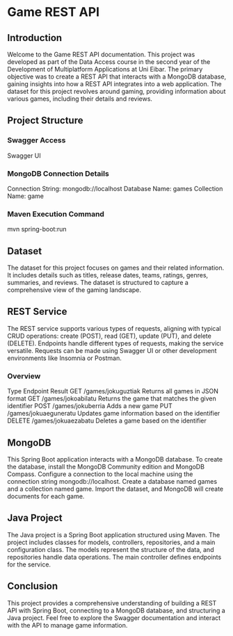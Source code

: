 # Game REST API
## Introduction
Welcome to the Game REST API documentation. This project was developed as part of the Data Access course in the second year of the Development of Multiplatform Applications at Uni Eibar. The primary objective was to create a REST API that interacts with a MongoDB database, gaining insights into how a REST API integrates into a web application. The dataset for this project revolves around gaming, providing information about various games, including their details and reviews.

## Project Structure
### Swagger Access
Swagger UI

### MongoDB Connection Details
Connection String: mongodb://localhost
Database Name: games
Collection Name: game

### Maven Execution Command
mvn spring-boot:run


## Dataset
The dataset for this project focuses on games and their related information. It includes details such as titles, release dates, teams, ratings, genres, summaries, and reviews. The dataset is structured to capture a comprehensive view of the gaming landscape.

## REST Service
The REST service supports various types of requests, aligning with typical CRUD operations: create (POST), read (GET), update (PUT), and delete (DELETE). Endpoints handle different types of requests, making the service versatile. Requests can be made using Swagger UI or other development environments like Insomnia or Postman.

### Overview
Type	Endpoint	Result
GET	/games/jokuguztiak	Returns all games in JSON format
GET	/games/jokoabilatu	Returns the game that matches the given identifier
POST	/games/jokuberria	Adds a new game
PUT	/games/jokuaeguneratu	Updates game information based on the identifier
DELETE	/games/jokuaezabatu	Deletes a game based on the identifier

## MongoDB
This Spring Boot application interacts with a MongoDB database. To create the database, install the MongoDB Community edition and MongoDB Compass. Configure a connection to the local machine using the connection string mongodb://localhost. Create a database named games and a collection named game. Import the dataset, and MongoDB will create documents for each game.

## Java Project
The Java project is a Spring Boot application structured using Maven. The project includes classes for models, controllers, repositories, and a main configuration class. The models represent the structure of the data, and repositories handle data operations. The main controller defines endpoints for the service.

## Conclusion
This project provides a comprehensive understanding of building a REST API with Spring Boot, connecting to a MongoDB database, and structuring a Java project. Feel free to explore the Swagger documentation and interact with the API to manage game information.

